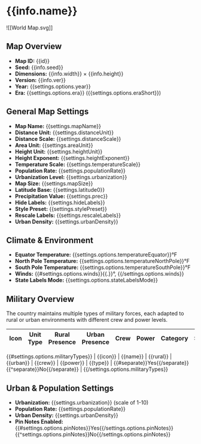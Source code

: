 # {{info.name}}
![[World Map.svg]]


## Map Overview
- **Map ID:** {{id}}
- **Seed:** {{info.seed}}
- **Dimensions:** {{info.width}} × {{info.height}}
- **Version:** {{info.ver}}
- **Year:** {{settings.options.year}}
- **Era:** {{settings.options.era}} ({{settings.options.eraShort}})

## General Map Settings
- **Map Name:** {{settings.mapName}}
- **Distance Unit:** {{settings.distanceUnit}}
- **Distance Scale:** {{settings.distanceScale}}
- **Area Unit:** {{settings.areaUnit}}
- **Height Unit:** {{settings.heightUnit}}
- **Height Exponent:** {{settings.heightExponent}}
- **Temperature Scale:** {{settings.temperatureScale}}
- **Population Rate:** {{settings.populationRate}}
- **Urbanization Level:** {{settings.urbanization}}
- **Map Size:** {{settings.mapSize}}
- **Latitude Base:** {{settings.latitude0}}
- **Precipitation Value:** {{settings.prec}}
- **Hide Labels:** {{settings.hideLabels}}
- **Style Preset:** {{settings.stylePreset}}
- **Rescale Labels:** {{settings.rescaleLabels}}
- **Urban Density:** {{settings.urbanDensity}}

## Climate & Environment
- **Equator Temperature:** {{settings.options.temperatureEquator}}°F
- **North Pole Temperature:** {{settings.options.temperatureNorthPole}}°F
- **South Pole Temperature:** {{settings.options.temperatureSouthPole}}°F
- **Winds:** {{#settings.options.winds}}{{.}}°, {{/settings.options.winds}}
- **State Labels Mode:** {{settings.options.stateLabelsMode}}

## Military Overview
The country maintains multiple types of military forces, each adapted to rural or urban environments with different crew and power levels.

| Icon | Unit Type | Rural Presence | Urban Presence | Crew | Power | Category | Separate? |
|------|-----------|----------------|----------------|------|-------|---------|-----------|
{{#settings.options.militaryTypes}}
| {{icon}} | {{name}} | {{rural}} | {{urban}} | {{crew}} | {{power}} | {{type}} | {{#separate}}Yes{{/separate}}{{^separate}}No{{/separate}} |
{{/settings.options.militaryTypes}}

## Urban & Population Settings
- **Urbanization:** {{settings.urbanization}} (scale of 1-10)
- **Population Rate:** {{settings.populationRate}}
- **Urban Density:** {{settings.urbanDensity}}
- **Pin Notes Enabled:** {{#settings.options.pinNotes}}Yes{{/settings.options.pinNotes}}{{^settings.options.pinNotes}}No{{/settings.options.pinNotes}}
